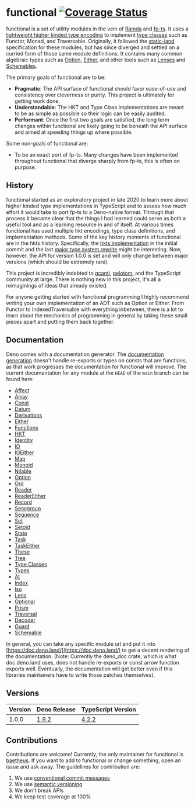 # functional [![Coverage Status](https://coveralls.io/repos/github/nullpub/fun/badge.svg?branch=main)](https://coveralls.io/github/nullpub/fun?branch=main)

functional is a set of utility modules in the vein of [Ramda](https://ramdajs.com/) and [fp-ts](https://gcanti.github.io/fp-ts/). It uses a [lightweight higher kinded type encoding](https://github.com/nullpub/fun/blob/main/hkt.ts) to implement [type classes](https://github.com/nullpub/fun/blob/main/type_classes.ts) such as Functor, Monad, and Traversable. Originally, it followed the [static-land](https://github.com/fantasyland/static-land/blob/master/docs/spec.md) specification for these modules, but has since diverged and settled on a curried form of those same module definitions. It contains many common algebraic types such as [Option](https://github.com/nullpub/fun/blob/main/option.ts), [Either](https://github.com/nullpub/fun/blob/main/either.ts), and other tools such as [Lenses](https://github.com/nullpub/fun/blob/main/optics/lens.ts) and [Schemables](https://github.com/nullpub/fun/blob/main/schemable/schemable.ts).

The primary goals of functional are to be:

- **Pragmatic**: The API surface of functional should favor ease-of-use and consistency over cleverness or purity. This project is ultimately for getting work done.
- **Understandable**: The HKT and Type Class implementations are meant to be as simple as possible so their logic can be easily audited.
- **Performant**: Once the first two goals are satisfied, the long term changes within functional are likely going to be beneath the API surface and aimed at speeding things up where possible.

Some non-goals of functional are:

- To be an exact port of fp-ts. Many changes have been implemented throughout functional that diverge sharply from fp-ts, this is often on purpose.

## History

functional started as an exploratory project in late 2020 to learn more about higher kinded type implementations in TypeScript and to assess how much effort it would take to port fp-ts to a Deno-native format. Through that process it became clear that the things I had learned could serve as both a useful tool and as a learning resource in and of itself. At various times functional has used multiple hkt encodings, type class definitions, and implementation methods. Some of the key history moments of functional are in the hkts history. Specifically, the [hkts implementation](https://github.com/nullpub/hkts/commit/684e3e56c2d6ae7313fc70c2f35a942c8abad8d8) in the initial commit and the last [major type system rewrite](https://github.com/nullpub/hkts/tree/32ddaa0ddde4d437807a66e914c7854867ed847d) might be interesting. Now, however, the API for version 1.0.0 is set and will only change between major versions (which should be extremely rare).

This project is incredibly indebted to [gcanti](https://github.com/gcanti), [pelotom](https://github.com/pelotom), and the TypeScript community at large. There is nothing new in this project, it's all a reimaginings of ideas that already existed.

For anyone getting started with functional programming I highly recommend writing your own implementation of an ADT such as Option or Either. From Functor to IndexedTraversable with everything inbetween, there is a lot to learn about the mechanics of programming in general by taking these small pieces apart and putting them back together.

## Documentation

Deno comes with a documentation generator. The [documentation generation](https://github.com/denoland/deno_doc) doesn't handle re-exports or types on consts that are functions, as that work progresses the documentation for functional will improve. The current documentation for any module at the `HEAD` of the `main` branch can be found here:

- [Affect](https://doc.deno.land/https/raw.githubusercontent.com%2Fnullpub%2Ffun%2Fmain%2Faffect.ts)
- [Array](https://doc.deno.land/https/raw.githubusercontent.com%2Fnullpub%2Ffun%2Fmain%2Farray.ts)
- [Const](https://doc.deno.land/https/raw.githubusercontent.com%2Fnullpub%2Ffun%2Fmain%2Fconst.ts)
- [Datum](https://doc.deno.land/https/raw.githubusercontent.com%2Fnullpub%2Ffun%2Fmain%2Fdatum.ts)
- [Derivations](https://doc.deno.land/https/raw.githubusercontent.com%2Fnullpub%2Ffun%2Fmain%2Fderivations.ts)
- [Either](https://doc.deno.land/https/raw.githubusercontent.com%2Fnullpub%2Ffun%2Fmain%2Feither.ts)
- [Functions](https://doc.deno.land/https/raw.githubusercontent.com%2Fnullpub%2Ffun%2Fmain%2Ffns.ts)
- [HKT](https://doc.deno.land/https/raw.githubusercontent.com%2Fnullpub%2Ffun%2Fmain%2Fhkt.ts)
- [Identity](https://doc.deno.land/https/raw.githubusercontent.com%2Fnullpub%2Ffun%2Fmain%2Fidentity.ts)
- [IO](https://doc.deno.land/https/raw.githubusercontent.com%2Fnullpub%2Ffun%2Fmain%2Fio.ts)
- [IOEither](https://doc.deno.land/https/raw.githubusercontent.com%2Fnullpub%2Ffun%2Fmain%2Fio_either.ts)
- [Map](https://doc.deno.land/https/raw.githubusercontent.com%2Fnullpub%2Ffun%2Fmain%2Fmap.ts)
- [Monoid](https://doc.deno.land/https/raw.githubusercontent.com%2Fnullpub%2Ffun%2Fmain%2Fmonoid.ts)
- [Nilable](https://doc.deno.land/https/raw.githubusercontent.com%2Fnullpub%2Ffun%2Fmain%2Fnilable.ts)
- [Option](https://doc.deno.land/https/raw.githubusercontent.com%2Fnullpub%2Ffun%2Fmain%2Foption.ts)
- [Ord](https://doc.deno.land/https/raw.githubusercontent.com%2Fnullpub%2Ffun%2Fmain%2Ford.ts)
- [Reader](https://doc.deno.land/https/raw.githubusercontent.com%2Fnullpub%2Ffun%2Fmain%2Freader.ts)
- [ReaderEither](https://doc.deno.land/https/raw.githubusercontent.com%2Fnullpub%2Ffun%2Fmain%2Freader_either.ts)
- [Record](https://doc.deno.land/https/raw.githubusercontent.com%2Fnullpub%2Ffun%2Fmain%2Frecord.ts)
- [Semigroup](https://doc.deno.land/https/raw.githubusercontent.com%2Fnullpub%2Ffun%2Fmain%2Fsemigroup.ts)
- [Sequence](https://doc.deno.land/https/raw.githubusercontent.com%2Fnullpub%2Ffun%2Fmain%2Fsequence.ts)
- [Set](https://doc.deno.land/https/raw.githubusercontent.com%2Fnullpub%2Ffun%2Fmain%2Fset.ts)
- [Setoid](https://doc.deno.land/https/raw.githubusercontent.com%2Fnullpub%2Ffun%2Fmain%2Fsetoid.ts)
- [State](https://doc.deno.land/https/raw.githubusercontent.com%2Fnullpub%2Ffun%2Fmain%2Fstate.ts)
- [Task](https://doc.deno.land/https/raw.githubusercontent.com%2Fnullpub%2Ffun%2Fmain%2Ftask.ts)
- [TaskEither](https://doc.deno.land/https/raw.githubusercontent.com%2Fnullpub%2Ffun%2Fmain%2Ftask_either.ts)
- [These](https://doc.deno.land/https/raw.githubusercontent.com%2Fnullpub%2Ffun%2Fmain%2Fthese.ts)
- [Tree](https://doc.deno.land/https/raw.githubusercontent.com%2Fnullpub%2Ffun%2Fmain%2Ftree.ts)
- [Type Classes](https://doc.deno.land/https/raw.githubusercontent.com%2Fnullpub%2Ffun%2Fmain%2Ftype_classes.ts)
- [Types](https://doc.deno.land/https/raw.githubusercontent.com%2Fnullpub%2Ffun%2Fmain%2Ftypes.ts)
- [At](https://doc.deno.land/https/raw.githubusercontent.com%2Fnullpub%2Ffun%2Fmain%2Foptics/at.ts)
- [Index](https://doc.deno.land/https/raw.githubusercontent.com%2Fnullpub%2Ffun%2Fmain%2Foptics%2Findex.ts)
- [Iso](https://doc.deno.land/https/raw.githubusercontent.com%2Fnullpub%2Ffun%2Fmain%2Foptics%2Fiso.ts)
- [Lens](https://doc.deno.land/https/raw.githubusercontent.com%2Fnullpub%2Ffun%2Fmain%2Foptics%2Flens.ts)
- [Optional](https://doc.deno.land/https/raw.githubusercontent.com%2Fnullpub%2Ffun%2Fmain%2Foptics%2Foptional.ts)
- [Prism](https://doc.deno.land/https/raw.githubusercontent.com%2Fnullpub%2Ffun%2Fmain%2Foptics%2Fprism.ts)
- [Traversal](https://doc.deno.land/https/raw.githubusercontent.com%2Fnullpub%2Ffun%2Fmain%2Foptics%2Ftraversal.ts)
- [Decoder](https://doc.deno.land/https/raw.githubusercontent.com%2Fnullpub%2Ffun%2Fmain%2Fschemable%2Fdecoder.ts)
- [Guard](https://doc.deno.land/https/raw.githubusercontent.com%2Fnullpub%2Ffun%2Fmain%2Fschemable%2Fguard.ts)
- [Schemable](https://doc.deno.land/https/raw.githubusercontent.com%2Fnullpub%2Ffun%2Fmain%2Fschemable%2Fschemable.ts)

In general, you can take any specific module url and put it into [https://doc.deno.land/](https://doc.deno.land/) to get a decent rendering of the documentation. (Note: Currently the deno_doc crate, which is what doc.deno.land uses, does not handle re-exports or const arrow function exports well. Eventually, the documentation will get better even if this libraries maintainers have to write those patches themselves).

## Versions

| Version | Deno Release                                                  | TypeScript Version                                                   |
| ------- | ------------------------------------------------------------- | -------------------------------------------------------------------- |
| 1.0.0   | [1.9.2](https://github.com/denoland/deno/releases/tag/v1.9.2) | [4.2.2](https://github.com/microsoft/TypeScript/releases/tag/v4.2.2) |

## Contributions

Contributions are welcome! Currently, the only maintainer for functional is [baetheus](https://github.com/baetheus). If you want to add to functional or change something, open an issue and ask away. The guidelines for contribution are:

1. We use [conventional commit messages](https://www.conventionalcommits.org/en/v1.0.0/)
2. We use [semantic versioning](https://semver.org/)
3. We don't break APIs
4. We keep test coverage at 100%

